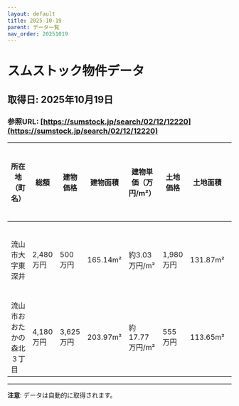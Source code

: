 ```yaml
---
layout: default
title: 2025-10-19
parent: データ一覧
nav_order: 20251019
---
```


# スムストック物件データ

## 取得日: 2025年10月19日
### 参照URL: [https://sumstock.jp/search/02/12/12220](https://sumstock.jp/search/02/12/12220)

| 所在地（町名） | 総額 | 建物価格 | 建物面積 | 建物単価（万円/m²） | 土地価格 | 土地面積 | 土地単価（万円/m²） | ハウスメーカー |
|----------------|-------|------------|-------------|------------------------|------------|-------------|------------------------|----------------|
| 流山市大字東深井 | 2,480万円 | 500万円 | 165.14m² | 約3.03万円/m² | 1,980万円 | 131.87m² | 約15.01万円/m² | ヘーベルハウス |
| 流山市おおたかの森北３丁目 | 4,180万円 | 3,625万円 | 203.97m² | 約17.77万円/m² | 555万円 | 113.65m² | 約4.88万円/m² | - |

---

**注意**: データは自動的に取得されます。
